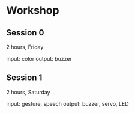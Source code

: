 # Workshop

## Session 0

2 hours, Friday

input: color
output: buzzer

## Session 1

2 hours, Saturday

input: gesture, speech
output: buzzer, servo, LED
